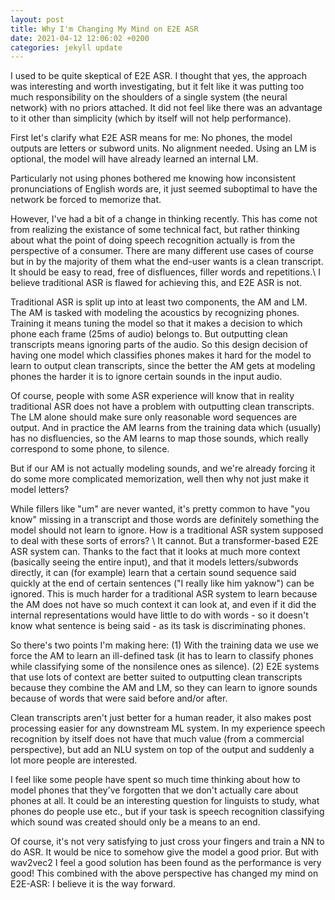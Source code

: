 ```yaml
---
layout: post
title: Why I'm Changing My Mind on E2E ASR 
date: 2021-04-12 12:06:02 +0200
categories: jekyll update
---
```


I used to be quite skeptical of E2E ASR. I thought that yes, the approach was interesting and worth investigating, but it felt like it was putting too much responsibility on the shoulders of a single system (the neural network) with no priors attached. It did not feel like there was an advantage to it other than simplicity (which by itself will not help performance).

First let's clarify what E2E ASR means for me: No phones, the model outputs are letters or subword units. No alignment needed. Using an LM is optional, the model will have already learned an internal LM.

Particularly not using phones bothered me knowing how inconsistent pronunciations of English words are, it just seemed suboptimal to have the network be forced to memorize that. 

However, I've had a bit of a change in thinking recently. This has come not from realizing the existance of some technical fact, but rather thinking about what the point of doing speech recognition actually is from the perspective of a consumer. There are many different use cases of course but in by the majority of them what the end-user wants is a clean transcript. It should be easy to read, free of disfluences, filler words and repetitions.\\
I believe traditional ASR is flawed for achieving this, and E2E ASR is not. 

Traditional ASR is split up into at least two components, the AM and LM. The AM is tasked with modeling the acoustics by recognizing phones. Training it means tuning the model so that it makes a decision to which phone each frame (25ms of audio) belongs to. But outputting clean transcripts means ignoring parts of the audio. So this design decision of having one model which classifies phones makes it hard for the model to learn to output clean transcripts, since the better the AM gets at modeling phones the harder it is to ignore certain sounds in the input audio.

Of course, people with some ASR experience will know that in reality traditional ASR does not have a problem with outputting clean transcripts. The LM alone should make sure only reasonable word sequences are output. And in practice the AM learns from the training data which (usually) has no disfluencies, so the AM learns to map those sounds, which really correspond to some phone, to silence.

But if our AM is not actually modeling sounds, and we're already forcing it do some more complicated memorization, well then why not just make it model letters? 

While fillers like "um" are never wanted, it's pretty common to have "you know" missing in a transcript and those words are definitely something the model should not learn to ignore. How is a traditional ASR system supposed to deal with these sorts of errors? \\
It cannot. But a transformer-based E2E ASR system can. Thanks to the fact that it looks at much more context (basically seeing the entire input), and that it models letters/subwords directly, it can (for example) learn that a certain sound sequence said quickly at the end of certain sentences ("I really like him yaknow") can be ignored. This is much harder for a traditional ASR system to learn because the AM does not have so much context it can look at, and even if it did the internal representations would have little to do with words - so it doesn't know what sentence is being said - as its task is discriminating phones. 


So there's two points I'm making here: (1) With the training data we use we force the AM to learn an ill-defined task (it has to learn to classify phones while classifying some of the nonsilence ones as silence). (2) E2E systems that use lots of context are better suited to outputting clean transcripts because they combine the AM and LM, so they can learn to ignore sounds because of words that were said before and/or after.

Clean transcripts aren't just better for a human reader, it also makes post processing easier for any downstream ML system. In my experience speech recognition by itself does not have that much value (from a commercial perspective), but add an NLU system on top of the output and suddenly a lot more people are interested. 

I feel like some people have spent so much time thinking about how to model phones that they've forgotten that we don't actually care about phones at all. It could be an interesting question for linguists to study, what phones do people use etc., but if your task is speech recognition classifying which sound was created should only be a means to an end. 

Of course, it's not very satisfying to just cross your fingers and train a NN to do ASR. It would be nice to somehow give the model a good prior. But with wav2vec2 I feel a good solution has been found as the performance is very good! This combined with the above perspective has changed my mind on E2E-ASR: I believe it is the way forward. 
